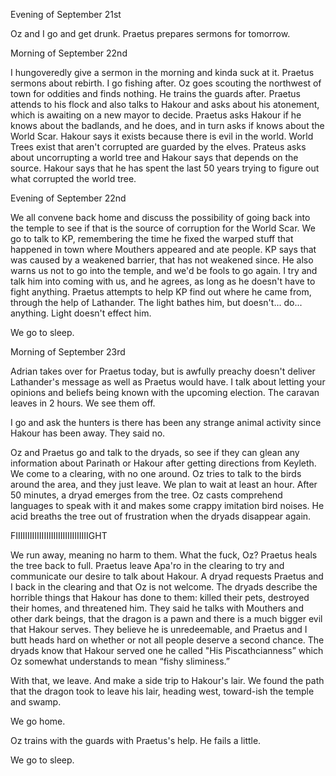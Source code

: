 Evening of September 21st

Oz and I go and get drunk. Praetus prepares sermons for tomorrow.

Morning of September 22nd

I hungoveredly give a sermon in the morning and kinda suck at it. Praetus sermons about rebirth. I go fishing after. Oz goes scouting the northwest of town for oddities and finds nothing. He trains the guards after. Praetus attends to his flock and also talks to Hakour and asks about his atonement, which is awaiting on a new mayor to decide. Praetus asks Hakour if he knows about the badlands, and he does, and in turn asks if knows about the World Scar. Hakour says it exists because there is evil in the world. World Trees exist that aren't corrupted are guarded by the elves. Prateus asks about uncorrupting a world tree and Hakour says that depends on the source. Hakour says that he has spent the last 50 years trying to figure out what corrupted the world tree. 

Evening of September 22nd

We all convene back home and discuss the possibility of going back into the temple to see if that is the source of corruption for the World Scar. We go to talk to KP, remembering the time he fixed the warped stuff that happened in town where Mouthers appeared and ate people. KP says that was caused by a weakened barrier, that has not weakened since. He also warns us not to go into the temple, and we'd be fools to go again. I try and talk him into coming with us, and he agrees, as long as he doesn't have to fight anything. Praetus attempts to help KP find out where he came from, through the help of Lathander. The light bathes him, but doesn't... do... anything. Light doesn't effect him.

We go to sleep.

Morning of September 23rd

Adrian takes over for Praetus today, but is awfully preachy doesn't deliver Lathander's message as well as Praetus would have. I talk about letting your opinions and beliefs being known with the upcoming election. The caravan leaves in 2 hours. We see them off.

I go and ask the hunters is there has been any strange animal activity since Hakour has been away. They said no.

Oz and Praetus go and talk to the dryads, so see if they can glean any information about Parinath or Hakour after getting directions from Keyleth. We come to a clearing, with no one around. Oz tries to talk to the birds around the area, and they just leave. We plan to wait at least an hour. After 50 minutes, a dryad emerges from the tree. Oz casts comprehend languages to speak with it and makes some crappy imitation bird noises. He acid breaths the tree out of frustration when the dryads disappear again.

FIIIIIIIIIIIIIIIIIIIIIIIIIIIIIIIGHT

We run away, meaning no harm to them. What the fuck, Oz? Praetus heals the tree back to full. Praetus leave Apa'ro in the clearing to try and communicate our desire to talk about Hakour. A dryad requests Praetus and I back in the clearing and that Oz is not welcome. The dryads describe the horrible things that Hakour has done to them: killed their pets, destroyed their homes, and threatened him. They said he talks with Mouthers and other dark beings, that the dragon is a pawn and there is a much bigger evil that Hakour serves. They believe he is unredeemable, and Praetus and I butt heads hard on whether or not all people deserve a second chance. The dryads know that Hakour served one he called "His Piscathcianness” which Oz somewhat understands to mean “fishy sliminess.”

With that, we leave. And make a side trip to Hakour's lair. We found the path that the dragon took to leave his lair, heading west, toward-ish the temple and swamp.

We go home.

Oz trains with the guards with Praetus's help. He fails a little.

We go to sleep.